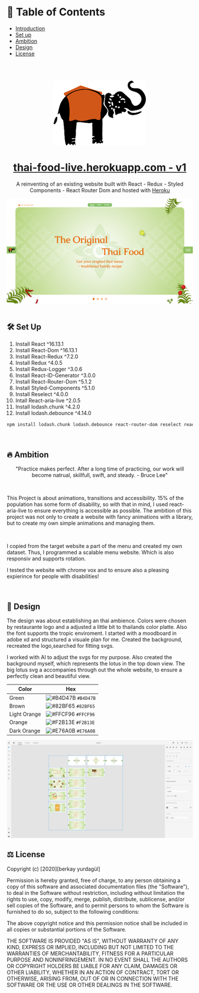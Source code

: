 # 📄 Table of Contents

- [Introduction](#introduction)
- [Set up](#setup)
- [Ambition](#ambition)
- [Design](#design)
- [License](#license)

</br>
</br>
</br>

<div align="center" name="introduction">
  <img alt="Logo" src="./src/assets/logo.svg" width="250"/>
</div>
<h1 align="center">
 <a href="https://thai-food-live.herokuapp.com/">thai-food-live.herokuapp.com - v1</a>
</h1>
<p align="center">
A reinventing of an existing website built with React - Redux - Styled Components - React Router Dom and hosted with <a href="https://heroku.com/" target="_blank">Heroku</a>
</p>
<div align="center">
  <img alt="Logo" src="src/readme/thai-food-preview.png" />
</div>

</br>

## <div name="setup"> 🛠 Set Up </div>

1. Install React ^16.13.1
2. Install React-Dom ^16.13.1
3. Install React-Redux ^7.2.0
4. Install Redux ^4.0.5
5. Install Redux-Logger ^3.0.6
6. Install React-ID-Generator ^3.0.0
7. Install React-Router-Dom ^5.1.2
8. Install Styled-Components ^5.1.0
9. Install Reselect ^4.0.0
10. Intall React-aria-live ^2.0.5
11. Install lodash.chunk ^4.2.0
12. Install lodash.debounce ^4.14.0

```bash
npm install lodash.chunk lodash.debounce react-router-dom reselect react-aria-live styled-components react-id-generator redux-logger redux
```

</br>

## <div name="ambition"> 🔥 Ambition </div>

<p align="center">
"Practice makes perfect. After a long time of practicing, our work will become natrual, skillfull, swift, and steady. - Bruce Lee"
</p>

</br>

<p>
This Project is about animations, transitions and accessibility. 15% of the population has some form of disability, so with that in mind, I used react-aria-live to ensure everything is accessible as possible. The ambition of this project was not only to create a website with fancy animations with a library, but to create my own simple animations and managing them. 
</p>

</br>

<p>
I copied from the target website a part of the menu and created my own dataset. Thus, I programmed a scalable menu website. Which is also responsiv and supports rotation.

I tested the website with chrome vox and to ensure also a pleasing expierince for people with disabilities!

</p>
  
</br>

## <div name="design"> 🔱 Design </div>

<p>The design was about establishing an thai ambience. Colors were chosen by restaurante logo and a adjusted a little bit to thailands color platte. Also the font supports the tropic enviroment. I started with a moodboard in adobe xd and structured a visuale plan for me. Created the background, recreated the logo,searched for fitting svgs.

I worked with AI to adjust the svgs for my purpose. Also created the background myself, which represents the lotus in the top down view. The big lotus svg a accompanies through out the whole website, to ensure a perfectly clean and beautiful view.</p>

| Color        | Hex                                                                |
| ------------ | ------------------------------------------------------------------ |
| Green        | ![#B4D47B](https://via.placeholder.com/10/B4D47B?text=+) `#B4D47B` |
| Brown        | ![#82BF65](https://via.placeholder.com/10/82BF65?text=+) `#82BF65` |
| Light Orange | ![#FFCF96](https://via.placeholder.com/10/FFCF96?text=+) `#FFCF96` |
| Orange       | ![#F2B13E](https://via.placeholder.com/10/F2B13E?text=+) `#F2B13E` |
| Dark Orange  | ![#E76A0B](https://via.placeholder.com/10/E76A0B?text=+) `#E76A0B` |

<div align="center">
  <img alt="prototype preview" src="src/readme/prototype-preview.png" />
</div>

## <div name="license"> ⚖️ License </div>

Copyright (c) [2020][berkay yurdagül]

Permission is hereby granted, free of charge, to any person obtaining a copy of this software and associated documentation files (the "Software"), to deal in the Software without restriction, including without limitation the rights to use, copy, modify, merge, publish, distribute, sublicense, and/or sell copies of the Software, and to permit persons to whom the Software is furnished to do so, subject to the following conditions:

The above copyright notice and this permission notice shall be included in all copies or substantial portions of the Software.

THE SOFTWARE IS PROVIDED "AS IS", WITHOUT WARRANTY OF ANY KIND, EXPRESS OR IMPLIED, INCLUDING BUT NOT LIMITED TO THE WARRANTIES OF MERCHANTABILITY, FITNESS FOR A PARTICULAR PURPOSE AND NONINFRINGEMENT. IN NO EVENT SHALL THE AUTHORS OR COPYRIGHT HOLDERS BE LIABLE FOR ANY CLAIM, DAMAGES OR OTHER LIABILITY, WHETHER IN AN ACTION OF CONTRACT, TORT OR OTHERWISE, ARISING FROM, OUT OF OR IN CONNECTION WITH THE SOFTWARE OR THE USE OR OTHER DEALINGS IN THE SOFTWARE.
